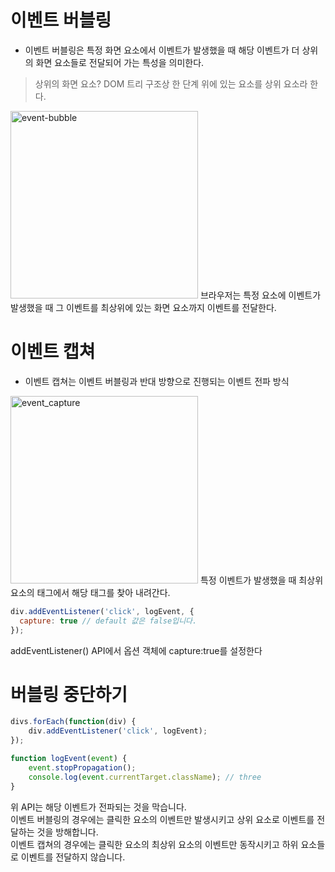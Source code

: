 # 이벤트 버블링
* 이벤트 버블링은 특정 화면 요소에서 이벤트가 발생했을 때 해당 이벤트가 더 상위의 화면 요소들로 전달되어 가는 특성을 의미한다.
> 상위의 화면 요소?
> DOM 트리 구조상 한 단계 위에 있는 요소를 상위 요소라 한다.
<img width="300" alt="event-bubble" src="https://user-images.githubusercontent.com/52212226/106711736-487a2480-663b-11eb-858d-73d6465f4a9c.png">      
브라우저는 특정 요소에 이벤트가 발생했을 때 그 이벤트를 최상위에 있는 화면 요소까지 이벤트를 전달한다.

# 이벤트 캡쳐
* 이벤트 캡쳐는 이벤트 버블링과 반대 방향으로 진행되는 이벤트 전파 방식
<img width="300" alt="event_capture" src="https://user-images.githubusercontent.com/52212226/106712281-10bfac80-663c-11eb-805b-f50658e1c4e3.png">     
특정 이벤트가 발생했을 때 최상위 요소의 태그에서 해당 태그를 찾아 내려간다.

```javascript
div.addEventListener('click', logEvent, {
  capture: true // default 값은 false입니다.
});
```
addEventListener() API에서 옵션 객체에 capture:true를 설정한다

# 버블링 중단하기

```javascript
divs.forEach(function(div) {
	div.addEventListener('click', logEvent);
});

function logEvent(event) {
	event.stopPropagation();
	console.log(event.currentTarget.className); // three
}
```
위 API는 해당 이벤트가 전파되는 것을 막습니다.          
이벤트 버블링의 경우에는 클릭한 요소의 이벤트만 발생시키고 상위 요소로 이벤트를 전달하는 것을 방해합니다.       
이벤트 캡쳐의 경우에는 클릭한 요소의 최상위 요소의 이벤트만 동작시키고 하위 요소들로 이벤트를 전달하지 않습니다.
